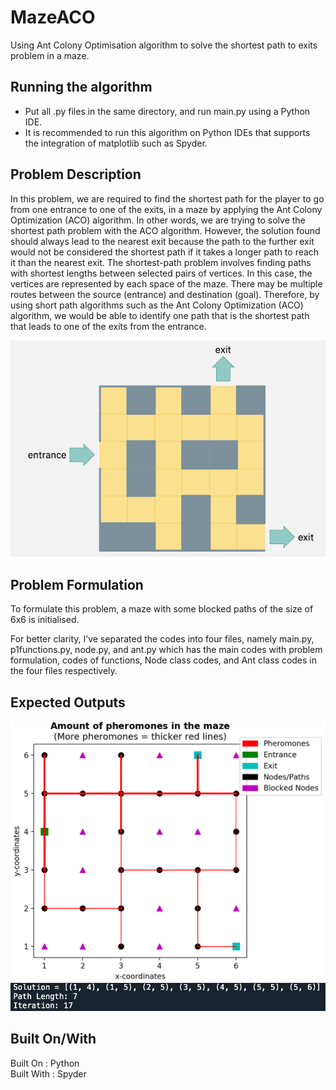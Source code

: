 # MazeACO
Using Ant Colony Optimisation algorithm to solve the shortest path to exits problem in a maze.

## Running the algorithm
- Put all .py files in the same directory, and run main.py using a Python IDE.  
- It is recommended to run this algorithm on Python IDEs that supports the integration of matplotlib such as Spyder.

## Problem Description
In this problem, we are required to find the shortest path for the player to go from one entrance to one of the exits, in a maze by applying the Ant Colony Optimization (ACO) algorithm. In other words, we are trying to solve the shortest path problem with the ACO algorithm. However, the solution found should always lead to the nearest exit because the path to the further exit would not be considered the shortest path if it takes a longer path to reach it than the nearest exit. The shortest-path problem involves finding paths with shortest lengths between selected pairs of vertices. In this case, the vertices are represented by each space of the maze. There may be multiple routes between the source (entrance) and destination (goal). Therefore, by using short path algorithms such as the Ant Colony Optimization (ACO) algorithm, we would be able to identify one path that is the shortest path that leads to one of the exits from the entrance.

![Problem_Description](resources/Problem_Description.png)

## Problem Formulation
To formulate this problem, a maze with some blocked paths of the size of 6x6 is initialised.

For better clarity, I’ve separated the codes into four files, namely main.py, p1functions.py, node.py, and ant.py which has the main codes with problem formulation, codes of functions, Node class codes, and Ant class codes in the four files respectively.

## Expected Outputs
![Expected_Output1](resources/Expected_Output1.png)
![Expected_Output2](resources/Expected_Output2.png)

## Built On/With
Built On : Python  
Built With : Spyder
